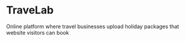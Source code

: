 # TraveLab
Οnline platform where travel businesses upload holiday packages that website visitors can book
